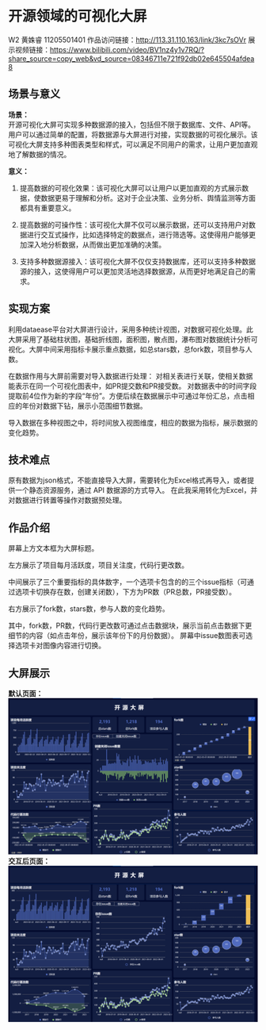
# 开源领域的可视化大屏

W2 黄姝睿 11205501401
作品访问链接：http://113.31.110.163/link/3kc7sOVr
展示视频链接：https://www.bilibili.com/video/BV1nz4y1v7RQ/?share_source=copy_web&vd_source=08346711e721f92db02e645504afdea8

## 场景与意义
**场景：**  
开源可视化大屏可实现多种数据源的接入，包括但不限于数据库、文件、API等。用户可以通过简单的配置，将数据源与大屏进行对接，实现数据的可视化展示。该可视化大屏支持多种图表类型和样式，可以满足不同用户的需求，让用户更加直观地了解数据的情况。

**意义：**
1. 提高数据的可视化效果：该可视化大屏可以让用户以更加直观的方式展示数据，使数据更易于理解和分析。这对于企业决策、业务分析、舆情监测等方面都具有重要意义。
    
2.  提高数据的可操作性：该可视化大屏不仅可以展示数据，还可以支持用户对数据进行交互式操作，比如选择特定的数据点，进行筛选等。这使得用户能够更加深入地分析数据，从而做出更加准确的决策。
    
3.  支持多种数据源接入：该可视化大屏不仅仅支持数据库，还可以支持多种数据源的接入，这使得用户可以更加灵活地选择数据源，从而更好地满足自己的需求。

## 实现方案
利用dataease平台对大屏进行设计，采用多种统计视图，对数据可视化处理。此大屏采用了基础柱状图，基础折线图，面积图，散点图，瀑布图对数据统计分析可视化。大屏中间采用指标卡展示重点数据，如总stars数，总fork数，项目参与人数。

在数据作用与大屏前需要对导入数据进行处理：
对相关表进行关联，使相关数据能表示在同一个可视化图表中，如PR提交数和PR接受数。
对数据表中的时间字段提取前4位作为新的字段“年份”。方便后续在数据展示中可通过年份汇总，点击相应的年份对数据下钻，展示小范围细节数据。

导入数据在多种视图之中，将时间放入视图维度，相应的数据为指标，展示数据的变化趋势。

## 技术难点
原有数据为json格式，不能直接导入大屏，需要转化为Excel格式再导入，或者提供一个静态资源服务，通过 API 数据源的方式导入。
在此我采用转化为Excel，并对数据进行转置等操作对数据预处理。

## 作品介绍
屏幕上方文本框为大屏标题。

左方展示了项目每月活跃度，项目关注度，代码行更改数。

中间展示了三个重要指标的具体数字，一个选项卡包含的的三个issue指标（可通过选项卡切换存在数，创建关闭数），下方为PR数（PR总数，PR接受数）。

右方展示了fork数，stars数，参与人数的变化趋势。

其中，fork数，PR数，代码行更改数可通过点击数据块，展示当前点击数据下更细节的内容（如点击年份，展示该年份下的月份数据）。
屏幕中issue数图表可选择选项卡对图像内容进行切换。

## 大屏展示
**默认页面：**
![](/imgs/1.png)
**交互后页面：**
![](/imgs/2.png)







